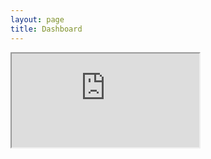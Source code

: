 ```yaml
---
layout: page
title: Dashboard
---
```


<div class="wraper">
    <iframe src='https://aingelmo-covid-dash.herokuapp.com/'></iframe>
</div>